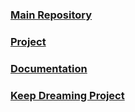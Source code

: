 ### [Main Repository](https://projects.zeigren.com/diffusion/24/)
### [Project](https://projects.zeigren.com/project/view/21/)
### [Documentation](https://keepdreaming.zeigren.com/books/keep-dreaming-project/page/maple-bus-breakout)
### [Keep Dreaming Project](https://zeigren.com/keep_dreaming/)